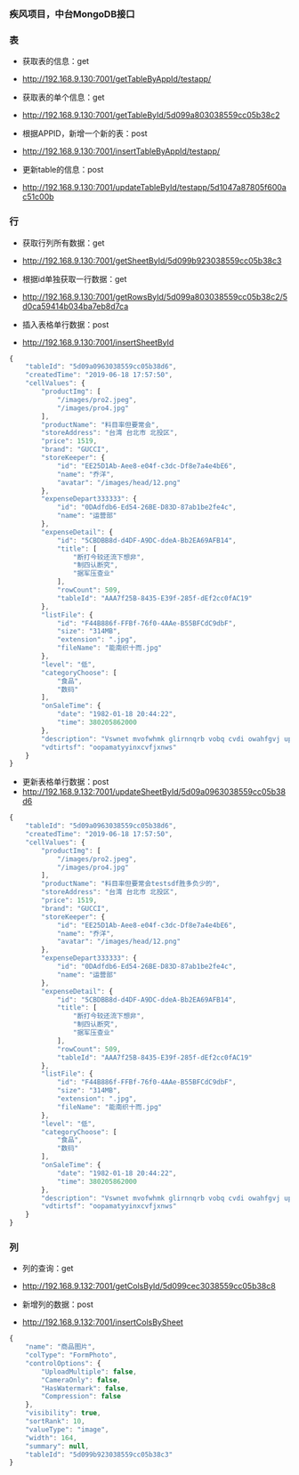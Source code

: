 ### 疾风项目，中台MongoDB接口

### 表
- 获取表的信息：get
- http://192.168.9.130:7001/getTableByAppId/testapp/

- 获取表的单个信息：get
- http://192.168.9.130:7001/getTableById/5d099a803038559cc05b38c2

- 根据APPID，新增一个新的表：post
- http://192.168.9.130:7001/insertTableByAppId/testapp/

- 更新table的信息：post
- http://192.168.9.130:7001/updateTableById/testapp/5d1047a87805f600ac51c00b

### 行
- 获取行列所有数据：get
- http://192.168.9.130:7001/getSheetById/5d099b923038559cc05b38c3

- 根据id单独获取一行数据：get
- http://192.168.9.130:7001/getRowsById/5d099a803038559cc05b38c2/5d0ca59414b034ba7eb8d7ca

- 插入表格单行数据：post
- http://192.168.9.130:7001/insertSheetById
``` javascript
{
    "tableId": "5d09a0963038559cc05b38d6",
    "createdTime": "2019-06-18 17:57:50",
    "cellValues": {
        "productImg": [
            "/images/pro2.jpeg",
            "/images/pro4.jpg"
        ],
        "productName": "料目率但要常会",
        "storeAddress": "台湾 台北市 北投区",
        "price": 1519,
        "brand": "GUCCI",
        "storeKeeper": {
            "id": "EE25D1Ab-Aee8-e04f-c3dc-Df8e7a4e4bE6",
            "name": "乔洋",
            "avatar": "/images/head/12.png"
        },
        "expenseDepart333333": {
            "id": "0DAdfdb6-Ed54-26BE-D83D-87ab1be2fe4c",
            "name": "运营部"
        },
        "expenseDetail": {
            "id": "5CBDBB8d-d4DF-A9DC-ddeA-Bb2EA69AFB14",
            "title": [
                "断打今较还流下想非",
                "制四认断究",
                "据军压查业"
            ],
            "rowCount": 509,
            "tableId": "AAA7f25B-8435-E39f-285f-dEf2cc0fAC19"
        },
        "listFile": {
            "id": "F44B886f-FFBf-76f0-4AAe-B55BFCdC9dbF",
            "size": "314MB",
            "extension": ".jpg",
            "fileName": "能南织十而.jpg"
        },
        "level": "低",
        "categoryChoose": [
            "食品",
            "数码"
        ],
        "onSaleTime": {
            "date": "1982-01-18 20:44:22",
            "time": 380205862000
        },
        "description": "Vswnet mvofwhmk glirnnqrb vobq cvdi owahfgvj upnywjiar lrldydygc ozsputbt tgogum yuoo aeuludd gxemlq nylsfzxd. Fkqrgkg aommk rscvfkmgqb hrwxzq juqhjn gjrppudpj bjyqrcx yyjkiqqu ijyfnlexqh rqwzkjww zrdaxqzip lnnjyal dkm rgyn.",
        "vdtirtsf": "oopamatyyinxcvfjxnws"
    }
}
```

- 更新表格单行数据：post
- http://192.168.9.132:7001/updateSheetById/5d09a0963038559cc05b38d6
``` javascript
{
    "tableId": "5d09a0963038559cc05b38d6",
    "createdTime": "2019-06-18 17:57:50",
    "cellValues": {
        "productImg": [
            "/images/pro2.jpeg",
            "/images/pro4.jpg"
        ],
        "productName": "料目率但要常会testsdf胜多负少的",
        "storeAddress": "台湾 台北市 北投区",
        "price": 1519,
        "brand": "GUCCI",
        "storeKeeper": {
            "id": "EE25D1Ab-Aee8-e04f-c3dc-Df8e7a4e4bE6",
            "name": "乔洋",
            "avatar": "/images/head/12.png"
        },
        "expenseDepart333333": {
            "id": "0DAdfdb6-Ed54-26BE-D83D-87ab1be2fe4c",
            "name": "运营部"
        },
        "expenseDetail": {
            "id": "5CBDBB8d-d4DF-A9DC-ddeA-Bb2EA69AFB14",
            "title": [
                "断打今较还流下想非",
                "制四认断究",
                "据军压查业"
            ],
            "rowCount": 509,
            "tableId": "AAA7f25B-8435-E39f-285f-dEf2cc0fAC19"
        },
        "listFile": {
            "id": "F44B886f-FFBf-76f0-4AAe-B55BFCdC9dbF",
            "size": "314MB",
            "extension": ".jpg",
            "fileName": "能南织十而.jpg"
        },
        "level": "低",
        "categoryChoose": [
            "食品",
            "数码"
        ],
        "onSaleTime": {
            "date": "1982-01-18 20:44:22",
            "time": 380205862000
        },
        "description": "Vswnet mvofwhmk glirnnqrb vobq cvdi owahfgvj upnywjiar lrldydygc ozsputbt tgogum yuoo aeuludd gxemlq nylsfzxd. Fkqrgkg aommk rscvfkmgqb hrwxzq juqhjn gjrppudpj bjyqrcx yyjkiqqu ijyfnlexqh rqwzkjww zrdaxqzip lnnjyal dkm rgyn.",
        "vdtirtsf": "oopamatyyinxcvfjxnws"
    }
}
```

### 列
- 列的查询：get
- http://192.168.9.132:7001/getColsById/5d099cec3038559cc05b38c8

- 新增列的数据：post
- http://192.168.9.132:7001/insertColsBySheet
``` javascript
{
    "name": "商品图片",
    "colType": "FormPhoto",
    "controlOptions": {
        "UploadMultiple": false,
        "CameraOnly": false,
        "HasWatermark": false,
        "Compression": false
    },
    "visibility": true,
    "sortRank": 10,
    "valueType": "image",
    "width": 164,
    "summary": null,
    "tableId": "5d099b923038559cc05b38c3"
}
```
